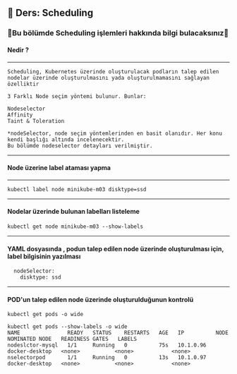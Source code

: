 ## 🧑 Ders: Scheduling

### 📗Bu bölümde Scheduling işlemleri hakkında bilgi bulacaksınız📗

#### Nedir ?
***
```
Scheduling, Kubernetes üzerinde oluşturulacak podların talep edilen nodelar üzerinde oluşturulmasını yada oluşturulmamasını sağlayan özelliktir

3 Farklı Node seçim yöntemi bulunur. Bunlar:

Nodeselector
Affinity
Taint & Toleration

*nodeSelector, node seçim yöntemlerinden en basit olanıdır. Her konu kendi başlığı altında incelenecektir. 
Bu bölümde nodeselector detayları verilmiştir. 
```
***
#### Node üzerine label ataması yapma
***
```
kubectl label node minikube-m03 disktype=ssd
```
***
#### Nodelar üzerinde bulunan labelları listeleme
```
kubectl get node minikube-m03 --show-labels
```
***
#### YAML dosyasında , podun talep edilen node üzerinde oluşturulması için, label bilgisinin yazılması
```
  nodeSelector:
    disktype: ssd
```
***
#### POD'un talep edilen node üzerinde oluşturulduğunun kontrolü
```
kubectl get pods -o wide

kubectl get pods --show-labels -o wide
NAME               READY   STATUS    RESTARTS   AGE   IP          NODE             NOMINATED NODE   READINESS GATES   LABELS
nodeslctor-mysql   1/1     Running   0          75s   10.1.0.96   docker-desktop   <none>           <none>            <none>
nselectorpod       1/1     Running   0          13s   10.1.0.97   docker-desktop   <none>           <none>            <none>
```
